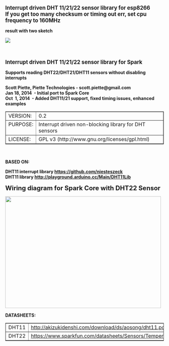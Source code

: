 <html>
  <body>
    <b><big>Interrupt driven DHT 11/21/22 sensor library for esp8266 </big><br>
    </b>
    <b><big>If you get too many checksum or timing out err, set cpu frequency to 160MHz</big><br>
    <p>result with two sketch</p>
    <img src=https://github.com/chaeplin/PietteTech_DHT-8266/blob/master/pics/160Mhz.png><br>
    <br><br><br>
    <b><big>Interrupt driven DHT 11/21/22 sensor library for Spark </big><br>
    </b>
    <p>
    </p>
    <p>Supports reading DHT22/DHT21/DHT11 sensors without disabling
      interrupts</p>
    <p></p>
    Scott Piette, Piette Technologies - scott.piette@gmail.com<br>
    Jan 18, 2014&nbsp; - Initial port to Spark Core<br>
    Oct&nbsp; 1, 2014&nbsp; - Added DHT11/21 support, fixed timing
    issues, enhanced examples
    <p>
    </p>
    <p></p>
    <p>
    </p>
    <table border="1" cellpadding="2" cellspacing="2" width="100%">
      <tbody>
        <tr>
          <td valign="top">VERSION:</td>
          <td valign="top">0.2<br>
          </td>
        </tr>
        <tr>
          <td valign="top">PURPOSE:</td>
          <td valign="top">Interrupt driven non-blocking library for DHT
            sensors</td>
        </tr>
        <tr>
          <td valign="top">LICENSE:</td>
          <td valign="top">GPL v3 (http://www.gnu.org/licenses/gpl.html)</td>
        </tr>
      </tbody>
    </table>
    <br>
    <p>
      BASED ON:</p>
    DHT11 interrupt library <a href="https://github.com/niesteszeck">https://github.com/niesteszeck</a><br>
    DHT11 library <a href="http://playground.arduino.cc/Main/DHT11Lib">http://playground.arduino.cc/Main/DHT11Lib</a>
    <p><p><big><big>Wiring diagram for Spark Core with DHT22 Sensor</big></big><br>
    </p>
    <img alt=""
      src="https://github.com/piettetech/PietteTech_DHT/blob/master/DHT22%20Example.png"
      height="354" width="495">
    <p>
      DATASHEETS: </p>
    <table border="1" cellpadding="2" cellspacing="2" width="100%">
      <tbody>
        <tr>
          <td valign="top">DHT11<br>
          </td>
          <td valign="top"><a
              href="http://akizukidenshi.com/download/ds/aosong/dht11.pdf">http://akizukidenshi.com/download/ds/aosong/dht11.pdf</a></td>
        </tr>
        <tr>
          <td valign="top">DHT22<br>
          </td>
          <td valign="top"><a
              href="https://www.sparkfun.com/datasheets/Sensors/Temperature/DHT22.pdf">https://www.sparkfun.com/datasheets/Sensors/Temperature/DHT22.pdf</a></td>
        </tr>
      </tbody>
    </table>
    <br>
    <p></p>
    <br>
    <p>
    </p>
  </body>
</html>
